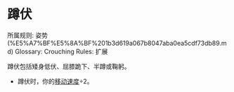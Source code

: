 # 蹲伏

所属规则: 姿势 (%E5%A7%BF%E5%8A%BF%201b3d619a067b8047aba0ea5cdf73db89.md)
Glossary: Crouching
Rules: 扩展

蹲伏包括矮身低伏、屈膝跪下、半蹲或鞠躬。

- 蹲伏时，你的[移动速度](%E7%A7%BB%E5%8A%A8%E9%80%9F%E5%BA%A6%201b3d619a067b809a974ac608bbb4fb54.md)÷2。
